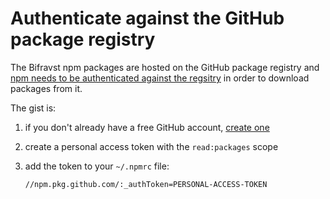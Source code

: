 # Authenticate against the GitHub package registry

The Bifravst npm packages are hosted on the GitHub package registry and [npm needs to be authenticated against the regsitry](https://help.github.com/en/github/managing-packages-with-github-package-registry/configuring-npm-for-use-with-github-package-registry#authenticating-to-github-package-registry) in order to download packages from it.

The gist is:

1. if you don't already have a free GitHub account, [create one](githubregistry.md)
2. create a personal access token with the `read:packages` scope
3. add the token to your `~/.npmrc` file:

   `//npm.pkg.github.com/:_authToken=PERSONAL-ACCESS-TOKEN`

